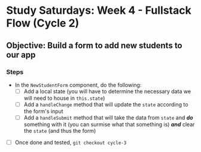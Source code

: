# Study Saturdays: Week 4 - Fullstack Flow (Cycle 2)

## **Objective:** Build a form to add new students to our app

### Steps

- In the `NewStudentForm` component, do the following:
  - [ ] Add a local state (you will have to determine the necessary data we will need to house in `this.state`)
  - [ ] Add a `handleChange` method that will update the `state` according to the form's input
  - [ ] Add a `handleSubmit` method that will take the data from `state` and ***do*** something with it (you can surmise what that something is) ***and*** clear the `state` (and thus the form)
- [ ] Once done and tested, `git checkout cycle-3`

